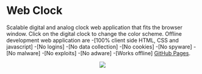 # Web Clock
Scalable digital and analog clock web application that fits the browser window. Click on the digital clock to change the color scheme. 
Offline development web application are 
-[100% client side HTML, CSS and javascript] 
-[No logins] 
-[No data collection]
-[No cookies]
-[No spyware]
-[No malware]
-[No exploits]
-[No adware] 
-[Works offline]
[GitHub Pages](https://offlinedevelopment.github.io/webclock/#).
<p align="center">
  <img src="https://offlinedevelopment.github.io/webclock/webclock.png">
</p>
